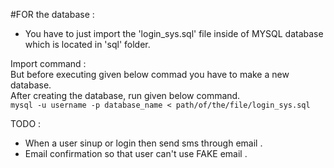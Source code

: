 #FOR the database :
- You have to just import the 'login_sys.sql' file inside of MYSQL database which is located in 'sql' folder.<br>

Import command :<br>
But before executing given below commad you have to make a new database.<br>
After creating the database, run given below command.<br>
`mysql -u username -p database_name < path/of/the/file/login_sys.sql`


TODO :
- When a user sinup or login then send sms through email .
- Email confirmation so that user can't use FAKE email .


